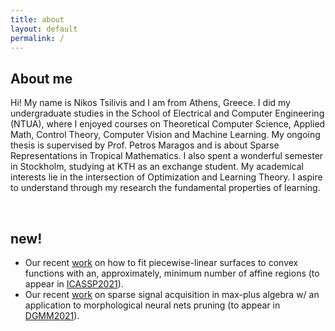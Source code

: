 ```yaml
---
title: about
layout: default
permalink: /
---
```


## About me

Hi! My name is Nikos Tsilivis and I am from Athens, Greece. I did my undergraduate studies in the School of Electrical and Computer Engineering (NTUA), where I enjoyed courses on Theoretical Computer Science, Applied Math, Control Theory, Computer Vision and Machine Learning. My ongoing thesis is supervised by Prof. Petros Maragos and is about Sparse Representations in Tropical Mathematics. I also spent a wonderful semester in Stockholm, studying at KTH as an exchange student. My academical interests lie in the intersection of Optimization and Learning Theory. I aspire to understand through my research the fundamental properties of learning.

<br/>

## new!

- Our recent [work](/media/Tsilivis_ICASSP2021_SparseTropicalRegression_submit3.pdf) on how to fit piecewise-linear surfaces to convex functions with an, approximately, minimum number of affine regions (to appear in [ICASSP2021](https://2021.ieeeicassp.org)).
- Our recent [work](media/DGMM2021_SparseApproxMaxPlus_v5b.pdf) on sparse signal acquisition in max-plus algebra w/ an application to morphological neural nets pruning (to appear in [DGMM2021](https://www.dgmm2021.se)).
